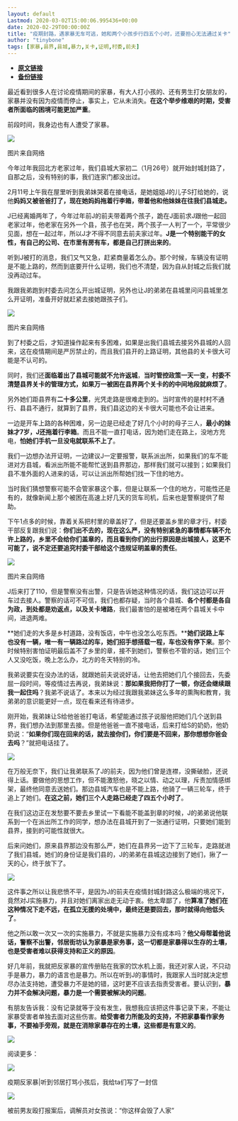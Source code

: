 ```yaml
---
layout: default
Lastmod: 2020-03-02T15:00:06.995436+00:00
date: 2020-02-29T00:00:00Z
title: "疫期封路，遇家暴无车可逃，她和两个小孩步行四五个小时，还要担心无法通过关卡"
author: "tinybone"
tags: [家暴,县界,县城,暴力,关卡,证明,村委,前夫]
---
```


* [**原文链接**](https://mp.weixin.qq.com/s/rZ9eU0NM7SSupihB-n9rbg)
* [**备份链接**](http://archive.ph/dbbCn)


最近看到很多人在讨论疫情期间的家暴，有大人打小孩的、还有男生打女朋友的，家暴并没有因为疫情而停止，事实上，它从未消失。**在这个举步维艰的时期，受害者所面临的困境可能更加严重**。

前段时间，我身边也有人遭受了家暴。

![](/images/post/fcf222f0837873f48a65e21603842996.jpg)

图片来自网络

今年过年我回北方老家过年，我们县城大家初二（1月26号）就开始封城封路了，自那之后，没有特别的事，我们连家门都没出过。

2月11号上午我在屋里听到我弟妹哭着在接电话，是她姐姐J的儿子S打给她的，说他**妈妈又被爸爸打了，现在她妈妈拖着行李箱，带着他和他妹妹在往我们县城走。**

J已经离婚两年了，今年过年前J的前夫带着两个孩子，跪在J面前求J跟他一起回老家过年，他老家在另外一个县，孩子也在哭，两个孩子一人判了一个，平常很少见面，想在一起过年，所以J才不得不同意去前夫家过年。**J是一个特别能干的女性，有自己的公司、在市里有房有车，都是自己打拼出来的**。

听到J被打的消息，我们又气又急，赶紧商量着怎么办。那个时候，车辆没有证明是不能上路的，然而到底要开什么证明，我们也不清楚，因为自从封城之后我们就没再动过车。

我跟我弟跑到村委去问怎么开出城证明，另外也让J的弟弟在县城里问问县城里怎么开证明，准备开好就赶紧去接她跟孩子们。

![](/images/post/e420db93886b0d1cd838b021a7de0a6a.jpg)

图片来自网络

到了村委之后，才知道操作起来有多困难，如果是出我们县城去接另外县城的人回来，这在疫情期间是严厉禁止的，而且我们县开的上路证明，其他县的关卡很大可能是不认可的。

同时，我们还**面临着出了县城可能就不允许返城**，**当时管控政策一天一变，村委不清楚县界关卡的管理方式，如果万一被困在县界两个关卡的的中间地段就麻烦了**。

另外她们距县界有**二十多公里**，光凭走路是很难走到的。当时宣传的是村村不通行、县县不通行，就算到了县界，我们县这边的关卡很大可能也不会让进来。

一边是开车上路的各种困难，另一边是已经走了好几个小时的母子三人，**最小的妹妹才7岁，J还拖着行李箱**。而且不能一直打电话，因为她们走在路上，没地方充电，**怕她们手机一旦没电就联系不上了**。

我们一边想办法开证明，一边建议J一定要报警，联系派出所，如果我们的车不能进对方县城，看派出所能不能帮忙送到县界那边，那样我们就可以接到；如果我们县不准外面的人进来的话，可以让派出所帮她们找一下住的地方。

当时我们猜想警察可能不会管家暴这个事，但是让联系一个住的地方，可能性还是有的，就像新闻上那个被困在高速上好几天的货车司机，后来也是警察提供了帮助。

下午1点多的时候，靠着关系把村里的章盖好了，但是还要盖乡里的章才行，村委干部反复跟我们说：**你们出不去的，现在这么严，没有特别紧急的事情都车辆不允许上路的，乡里不会给你们盖章的，而且看到你们的出行原因是出城接人，这更不可能了，说不定还要追究村委干部给这个违规证明盖章的责任**。

![](/images/post/479d969688474ec4529949f6245c9869.jpg)

图片来自网络

J后来打了110，但是警察没有出警，只是告诉她这种情况的话，我们这边可以开车过去接人。警察的话可不可信，我们也都存疑，当时各个县城、**各个村都是各自为政，到处都是劝返点，以及关卡堵路**，我们最害怕的是被堵在两个县城关卡中间，进退两难。

**她们走的大多是乡村道路，没有饭店，中午也没怎么吃东西。****她们说路上车也没有一辆，唯一有一辆路过的车，她们招手想搭载一程，车也没有停下来**。那个时候特别害怕证明最后盖不了乡里的章，接不到她们，警察也不管的话，她们三个人又没吃饭，晚上怎么办，北方的冬天特别的冷。

我弟说要实在没办法的话，就跟她前夫说说好话，让他去把她们几个接回去，先委屈一段时间，等疫情过去再说，我弟妹说：**那如果我把你打了一顿，你还会继续跟我一起住吗**？我弟不说话了。本来以为经过我跟我弟妹这么多年的熏陶和教育，我弟弟的意识能更好一点，现在看来还有待进步。

刚开始，我弟妹让S给他爸爸打电话，希望能通过孩子说服他把她们几个送到县界，我们想办法到那里去接。但是他爸爸一直不接电话，后来打给S的奶奶，他奶奶说：“**如果你们现在回来的话，就去接你们，你们要是不回来，那你想想你爸会去吗**？”就把电话挂了。

![](/images/post/8981cf923f80c7a1d1fd11f85da7c7f9.jpg)

在万般无奈下，我们让我弟联系了J的前夫，因为他们曾是连襟，没撕破脸，还说得上话。要做他的思想工作，但不能激怒他，晓之以情、动之以理，斥责加情感绑架，最终他同意去送她们。那边县城汽车也是不能上路，他骑了一辆三轮车，终于追上了她们。**在这之前，她们三个人走路已经走了四五个小时了**。

在我们这边正在发愁要不要去乡里试一下看能不能盖到章的时候，J的弟弟说他联系到一个在派出所工作的同学，想办法在县城开到了一张通行证明，只要她们能到县界，接到的可能性就很大。

后来问她们，原来县界那边没有那么严，她们在县界另一边下了三轮车，走路就进了我们县城，她们的身份证是我们县的，J的弟弟在县城这边接到了她们，揪了一天的心，终于放下了。

![](/images/post/7421b3563d3a344730c71ee8868d3c87.jpg)

这件事之所以让我悲愤不平，是因为J的前夫在疫情封城封路这么极端的境况下，竟然对J实施暴力，并且对她们离家出走无动于衷。他太卑鄙了，他**算准了她们在这种情况下走不远，在孤立无援的处境中，最终还是要回去，那时就得向他低头了**。

他之所以敢一次又一次的实施暴力，不就是实施暴力没有成本吗？**他父母帮着他说话，警察不出警，邻居街坊认为家暴是家务事，这一切都是家暴得以生存的土壤，也是受害者难以获得支持和正义的原因**。

好几年前，我就把反家暴的宣传册贴在我家的饮水机上面，我还对家人说，不只动手是暴力，暴力的语言也是暴力。所以在听到J的事情时，我跟家人当时就决定想尽办法支持她，遭受暴力不是她的错，这时更不应该去指责受害者。要认识到，**暴力并不会解决问题，暴力是一个需要被解决的问题**。

有朋友告诉我：没有记录就等于没有发生，我想我应该把这件事记录下来，不能让家暴受害者单独去面对这些伤害。**给受害者力所能及的支持，不把家暴看作家务事，不要袖手旁观，就是在消除家暴存在的土壤，这些都是有意义的**。

![](/images/post/3f1de90d19d239e8e6cebcc3fed2b599.jpg)

阅读更多：

[![](/images/post/b1d27238444ce309bf8c0cd0ccfc0cc9.jpg)](http://mp.weixin.qq.com/s?__biz=MzU5ODY5ODA1MA==&mid=2247484358&idx=1&sn=c9fbaba2a3ba18c01c2e1050351421ff&chksm=fe4172ebc936fbfddf82eaafd7520e8a4c3ca6b8cb7b7ec24a18b95a91a44f339ecc6b48b21e&scene=21#wechat_redirect)

疫期反家暴|听到邻居打骂小孩后，我给ta们写了一封信

[![](/images/post/c9b2f5874059a038f43d1ff13f1b4627.jpg)](http://mp.weixin.qq.com/s?__biz=MzU5ODY5ODA1MA==&mid=2247484376&idx=1&sn=b76e33c0455136fd015bb260915f4413&chksm=fe4172f5c936fbe3549211c73b075d0addca2e9da774cf2b899aafbaa4fea66488f51a75d8f5&scene=21#wechat_redirect)

被前男友殴打报案后，调解员对女孩说：“你这样会毁了人家”

